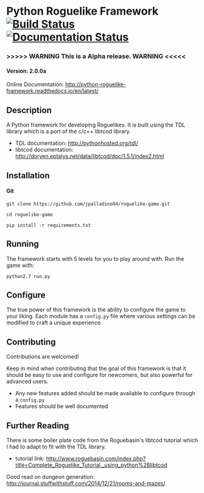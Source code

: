 # Python Roguelike Framework [![Build Status](https://travis-ci.org/jpalladino84/Python-Roguelike-Framework.svg?branch=master)](https://travis-ci.org/jpalladino84/Python-Roguelike-Framework) [![Documentation Status](https://readthedocs.org/projects/python-roguelike-framework/badge/?version=latest)](http://python-roguelike-framework.readthedocs.io/en/latest/?badge=latest)
### >>>>> WARNING This is a Alpha release. WARNING <<<<<
#### Version: 2.0.0a

Online Documentation:
http://python-roguelike-framework.readthedocs.io/en/latest/

## Description
A Python framework for developing Roguelikes.
It is built using the TDL library which is a port of the c/c++ libtcod library.
- TDL documentation: http://pythonhosted.org/tdl/
- libtcod documentation: http://doryen.eptalys.net/data/libtcod/doc/1.5.1/index2.html

## Installation
#### Git
```
git clone https://github.com/jpalladino84/roguelike-game.git

cd roguelike-game

pip install -r requirements.txt
```



## Running
The framework starts with 5 levels for you to play around with. Run the game with:

`python2.7 run.py`

## Configure
The true power of this framework is the ability to configure the game to your liking.
Each module has a `config.py` file where various settings can be modified to craft a unique experience.


## Contributing
Contributions are welcomed!

Keep in mind when contributing that the goal of this framework is that it should be easy to
use and configure for newcomers, but also powerful for advanced users.
- Any new features added should be made available to configure through a `config.py`
- Features should be well documented

## Further Reading
There is some boiler plate code from the Roguebasin's libtcod tutorial which I had to adapt to fit with the TDL library.
- tutorial link: http://www.roguebasin.com/index.php?title=Complete_Roguelike_Tutorial,_using_python%2Blibtcod

Good read on dungeon generation: http://journal.stuffwithstuff.com/2014/12/21/rooms-and-mazes/
